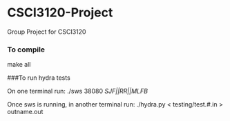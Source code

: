 # CSCI3120-Project
Group Project for CSCI3120

### To compile

make all


###To run hydra tests

On one terminal run:
./sws 38080 *SJF||RR||MLFB*

Once sws is running, in another terminal run:
./hydra.py < testing/test.#.in > outname.out